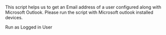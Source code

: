 This script helps us to get an Email address of a user configured along with Microsoft Outlook. Please run the script with Microsoft outlook installed devices.

Run as Logged in User
